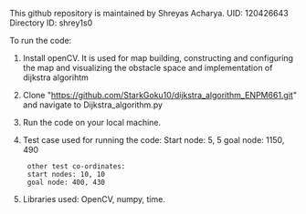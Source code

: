 This github repository is maintained by Shreyas Acharya.
UID: 120426643
Directory ID: shrey1s0 

To run the code:

1. Install openCV.
   It is used for map building, constructing and configuring the map and visualizing the obstacle space and implementation of dijkstra algorihtm

2. Clone "https://github.com/StarkGoku10/dijkstra_algorithm_ENPM661.git" and navigate to Dijkstra_algorithm.py

3. Run the code on your local machine.

4. Test case used for running the code:
        Start node: 5, 5
        goal node: 1150, 490 

        other test co-ordinates:
        start nodes: 10, 10
        goal node: 400, 430


5. Libraries used: OpenCV, numpy, time.
